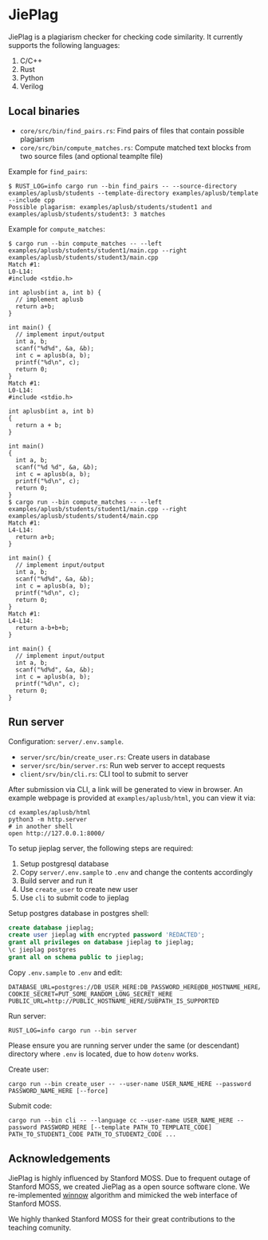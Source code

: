 # JiePlag

JiePlag is a plagiarism checker for checking code similarity. It currently supports the following languages:

1. C/C++
2. Rust
3. Python
4. Verilog

## Local binaries

* `core/src/bin/find_pairs.rs`: Find pairs of files that contain possible plagiarism
* `core/src/bin/compute_matches.rs`: Compute matched text blocks from two source files (and optional teamplte file)

Example for `find_pairs`:

```shell
$ RUST_LOG=info cargo run --bin find_pairs -- --source-directory examples/aplusb/students --template-directory examples/aplusb/template --include cpp
Possible plagarism: examples/aplusb/students/student1 and examples/aplusb/students/student3: 3 matches
```

Example for `compute_matches`:

```shell
$ cargo run --bin compute_matches -- --left examples/aplusb/students/student1/main.cpp --right examples/aplusb/students/student3/main.cpp
Match #1:
L0-L14:
#include <stdio.h>

int aplusb(int a, int b) {
  // implement aplusb
  return a+b;
}

int main() {
  // implement input/output
  int a, b;
  scanf("%d%d", &a, &b);
  int c = aplusb(a, b);
  printf("%d\n", c);
  return 0;
}
Match #1:
L0-L14:
#include <stdio.h>

int aplusb(int a, int b)
{
  return a + b;
}

int main()
{
  int a, b;
  scanf("%d %d", &a, &b);
  int c = aplusb(a, b);
  printf("%d\n", c);
  return 0;
}
$ cargo run --bin compute_matches -- --left examples/aplusb/students/student1/main.cpp --right examples/aplusb/students/student4/main.cpp
Match #1:
L4-L14:
  return a+b;
}

int main() {
  // implement input/output
  int a, b;
  scanf("%d%d", &a, &b);
  int c = aplusb(a, b);
  printf("%d\n", c);
  return 0;
}
Match #1:
L4-L14:
  return a-b+b+b;
}

int main() {
  // implement input/output
  int a, b;
  scanf("%d%d", &a, &b);
  int c = aplusb(a, b);
  printf("%d\n", c);
  return 0;
}
```

## Run server

Configuration: `server/.env.sample`.

* `server/src/bin/create_user.rs`: Create users in database
* `server/src/bin/server.rs`: Run web server to accept requests
* `client/srv/bin/cli.rs`: CLI tool to submit to server

After submission via CLI, a link will be generated to view in browser. An example webpage is provided at `examples/aplusb/html`, you can view it via:

```shell
cd examples/aplusb/html
python3 -m http.server
# in another shell
open http://127.0.0.1:8000/
```

To setup jieplag server, the following steps are required:

1. Setup postgresql database
2. Copy `server/.env.sample` to `.env` and change the contents accordingly
3. Build server and run it
4. Use `create_user` to create new user
5. Use `cli` to submit code to jieplag

Setup postgres database in postgres shell:

```sql
create database jieplag;
create user jieplag with encrypted password 'REDACTED';
grant all privileges on database jieplag to jieplag;
\c jieplag postgres
grant all on schema public to jieplag;
```

Copy `.env.sample` to `.env` and edit:

```env
DATABASE_URL=postgres://DB_USER_HERE:DB_PASSWORD_HERE@DB_HOSTNAME_HERE/jieplag
COOKIE_SECRET=PUT_SOME_RANDOM_LONG_SECRET_HERE
PUBLIC_URL=http://PUBLIC_HOSTNAME_HERE/SUBPATH_IS_SUPPORTED
```

Run server:

```shell
RUST_LOG=info cargo run --bin server
```

Please ensure you are running server under the same (or descendant) directory where `.env` is located, due to how `dotenv` works.

Create user:

```shell
cargo run --bin create_user -- --user-name USER_NAME_HERE --password PASSWORD_NAME_HERE [--force]
```

Submit code:

```shell
cargo run --bin cli -- --language cc --user-name USER_NAME_HERE --password PASSWORD_HERE [--template PATH_TO_TEMPLATE_CODE] PATH_TO_STUDENT1_CODE PATH_TO_STUDENT2_CODE ...
```

## Acknowledgements

JiePlag is highly influenced by Stanford MOSS. Due to frequent outage of Stanford MOSS, we created JiePlag as a open source software clone. We re-implemented [winnow](https://theory.stanford.edu/~aiken/publications/papers/sigmod03.pdf) algorithm and mimicked the web interface of Stanford MOSS.

We highly thanked Stanford MOSS for their great contributions to the teaching comunity.
